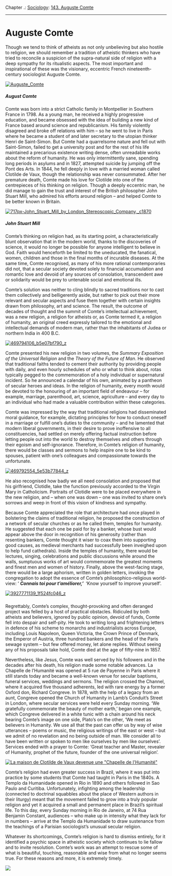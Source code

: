 Chapter .: [Sociology](https://www.theschooloflife.com/thebookoflife/category/leisure/sociology/): [143. Auguste Comte](https://www.theschooloflife.com/thebookoflife/auguste-comte/)

* * *

# Auguste Comte

Though we tend to think of atheists as not only unbelieving but also hostile to religion, we should remember a tradition of atheistic thinkers who have tried to reconcile a suspicion of the supra-natural side of religion with a deep sympathy for its ritualistic aspects. The most important and inspirational of these was the visionary, eccentric French nineteenth-century sociologist Auguste Comte.

[![Auguste_Comte](https://www.theschooloflife.com/thebookoflife/wp-content/uploads/2016/03/Auguste_Comte.jpg)](http://www.thebookoflife.org/wp-content/uploads/2016/03/Auguste_Comte.jpg)

##### August Comte

Comte was born into a strict Catholic family in Montpellier in Southern France in 1798. As a young man, he received a highly progressive education, and became obsessed with the idea of building a new kind of France based around science and republicanism. His family violently disagreed and broke off relations with him – so he went to live in Paris where he became a student of and later secretary to the utopian thinker Henri de Saint-Simon. But Comte had a quarrelsome nature and fell out with Saint-Simon, failed to get a university post and for the rest of his life maintained a precarious existence writing dense, often unreadable works about the reform of humanity. He was only intermittently sane, spending long periods in asylums and in 1827, attempted suicide by jumping off the Pont des Arts. In 1844, he fell deeply in love with a married woman called Clotilde de Vaux, though the relationship was never consummated. After her premature death, Comte made his love for Clotilde into one of the centrepieces of his thinking on religion. Though a deeply eccentric man, he did manage to gain the trust and interest of the British philosopher John Stuart Mill, who admired his efforts around religion – and helped Comte to be better known in Britain.

[![717px-John_Stuart_Mill_by_London_Stereoscopic_Company,_c1870](https://www.theschooloflife.com/thebookoflife/wp-content/uploads/2016/03/717px-John_Stuart_Mill_by_London_Stereoscopic_Company_c1870.jpg)](http://www.thebookoflife.org/wp-content/uploads/2016/03/717px-John_Stuart_Mill_by_London_Stereoscopic_Company_c1870.jpg)

##### John Stuart Mill

Comte’s thinking on religion had, as its starting point, a characteristically blunt observation that in the modern world, thanks to the discoveries of science, it would no longer be possible for anyone intelligent to believe in God. Faith would henceforth be limited to the uneducated, the fanatical, women, children and those in the final months of incurable diseases. At the same time, Comte recognised, as many of his more rational contemporaries did not, that a secular society devoted solely to financial accumulation and romantic love and devoid of any sources of consolation, transcendent awe or solidarity would be prey to untenable social and emotional ills.

Comte’s solution was neither to cling blindly to sacred traditions nor to cast them collectively and belligerently aside, but rather to pick out their more relevant and secular aspects and fuse them together with certain insights drawn from philosophy, art and science. The result, the outcome of decades of thought and the summit of Comte’s intellectual achievement, was a new religion, a religion for atheists or, as Comte termed it, a religion of humanity, an original creed expressly tailored to the emotional and intellectual demands of modern man, rather than the inhabitants of Judea or northern India in 400 B.C.

[![469794106_b5e07bf790_z](https://www.theschooloflife.com/thebookoflife/wp-content/uploads/2016/03/469794106_b5e07bf790_z.jpg)](http://www.thebookoflife.org/wp-content/uploads/2016/03/469794106_b5e07bf790_z.jpg)

Comte presented his new religion in two volumes, the _Summary Exposition of the Universal Religion_ and the _Theory of the Future of Man_. He observed that traditional faiths tended to cement their authority by providing people with daily, and even hourly schedules of who or what to think about, rotas typically pegged to the commemoration of a holy individual or supernatural incident. So he announced a calendar of his own, animated by a pantheon of secular heroes and ideas. In the religion of humanity, every month would be devoted to the honouring of an important field of endeavour – for example, marriage, parenthood, art, science, agriculture – and every day to an individual who had made a valuable contribution within these categories.

Comte was impressed by the way that traditional religions had disseminated moral guidance, for example, dictating principles for how to conduct oneself in a marriage or fulfill one’s duties to the community – and he lamented that modern liberal governments, in their desire to prove inoffensive to all constituencies, had settled on merely offering factual instruction before letting people out into the world to destroy themselves and others through their egoism and self-ignorance. Therefore, in Comte’s religion of humanity, there would be classes and sermons to help inspire one to be kind to spouses, patient with one’s colleagues and compassionate towards the unfortunate.

[![469792554_5e53b77844_z](https://www.theschooloflife.com/thebookoflife/wp-content/uploads/2016/03/469792554_5e53b77844_z.jpg)](http://www.thebookoflife.org/wp-content/uploads/2016/03/469792554_5e53b77844_z.jpg)

He also recognised how badly we all need consolation and proposed that his girlfriend, Clotidle, take the function previously accorded to the Virgin Mary in Catholicism. Portraits of Clotidle were to be placed everywhere in the new religion, and – when one was down – one was invited to share one’s sorrows and weep in front of this vision of kindness and sympathy.

Because Comte appreciated the role that architecture had once played in bolstering the claims of traditional religion, he proposed the construction of a network of secular churches or as he called them, temples for humanity. He suggested that each one be paid for by a banker, whose bust would appear above the door in recognition of his generosity (rather than resenting bankers, Comte thought it wiser to coax them into supporting good causes, as medieval merchants had successfully been inveighed upon to help fund cathedrals). Inside the temples of humanity, there would be lectures, singing, celebrations and public discussions while around the walls, sumptuous works of art would commemorate the greatest moments and finest men and women of history. Finally, above the west-facing stage, there would be a large aphorism, written in golden letters, invoking the congregation to adopt the essence of Comte’s philosophico-religious world-view: ‘ **_Connais toi pour t’améliorer,’&nbsp;_** ‘Know yourself to improve yourself’.

[![3927771139_1f524fc046_z](https://www.theschooloflife.com/thebookoflife/wp-content/uploads/2016/03/3927771139_1f524fc046_z.jpg)](http://www.thebookoflife.org/wp-content/uploads/2016/03/3927771139_1f524fc046_z.jpg)

##### 

Regrettably, Comte’s complex, thought-provoking and often deranged project was felled by a host of practical obstacles. Ridiculed by both atheists and believers, ignored by public opinion, devoid of funds, Comte fell into despair and self-pity. He took to writing long and frightening letters in defence of his scheme to monarchs and industrialists across Europe, including Louis Napoleon, Queen Victoria, the Crown Prince of Denmark, the Emperor of Austria, three hundred bankers and the head of the Paris sewage system – but few offered money, let alone replies. Without seeing any of his proposals take hold, Comte died at the age of fifty-nine in 1857.

Nevertheless, like Jesus, Comte was well served by his followers and in the decades after his death, his religion made some notable advances. La Chapelle de l’Humanité was opened at 5 rue de Payenne in Paris where it still stands today and became a well-known venue for secular baptisms, funeral services, weddings and sermons. The religion crossed the Channel, where it acquired five thousand adherents, led with rare energy by a former Oxford don, Richard Congreve. In 1878, with the help of a legacy from an aunt, Congreve opened the Church of Humanity in Lamb’s Conduit’s Street in London, where secular services were held every Sunday morning. ‘We gratefully commemorate the beauty of mother earth,’ began one example, which Congreve delivered in a white tunic with a chain around his neck bearing Comte’s image on one side, Plato’s on the other, ‘We meet as believers in Humanity. We use all that the past can offer us by way of wise utterances – poems or music, the religious writings of the east or west – but we admit of no revelation and no being outside of man. We consider all to have been written or spoken to men like ourselves by men like ourselves’. Services ended with a prayer to Comte: ‘Great teacher and Master, revealer of Humanity, prophet of the future, founder of the one universal religion’.

[![La maison de Clotilde de Vaux devenue une "Chapelle de l'Humanité"](https://www.theschooloflife.com/thebookoflife/wp-content/uploads/2016/03/2620460045_2720072178_o.jpg)](http://www.thebookoflife.org/wp-content/uploads/2016/03/2620460045_2720072178_o.jpg)

Comte’s religion had even greater success in Brazil, where it was put into practice by some students that Comte had taught in Paris in the 1840s. A Templo da Humanidade opened in Rio in 1890 and others followed in Sao Paulo and Curitiba. Unfortunately, infighting among the leadership (connected to doctrinal squabbles about the place of Western authors in their liturgy) meant that the movement failed to grow into a truly popular religion and yet it acquired a small and permanent place in Brazil’s spiritual life. To this day, every Sunday morning in Rio de Janeiro, at 74 Rua Benjamin Constant, audiences – who make up in intensity what they lack for in numbers – arrive at the Templo da Humanidade to draw sustenance from the teachings of a Parisian sociologist’s unusual secular religion.

Whatever its shortcomings, Comte’s religion is hard to dismiss entirely, for it identified a psychic space in atheistic society which continues to lie fallow and to invite resolution. Comte’s work was an attempt to rescue some of what is beautiful, touching, reasonable and wise from what no longer seems true. For these reasons and more, it is extremely timely.

[![](https://img.youtube.com/vi/OhVamhT4Q3s/0.jpg)](https://www.youtube.com/embed/OhVamhT4Q3s '')
